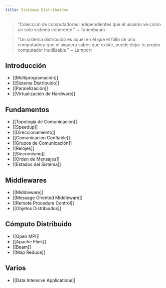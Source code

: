 ```yaml
---
title: Sistemas Distribuidos
---
```


> "Colección de computadoras independientes que el usuario ve como un solo sistema coherente." ~ Tanenbaum

> "Un sistema distribuido es aquel en el que el fallo de una computadora que ni siquiera sabes que existe, puede dejar tu propio computador inutilizable." ~ Lamport

## Introducción

- [[Multiprogramación]]
- [[Sistema Distribuido]]
- [[Paralelización]]
- [[Virtualización de Hardware]]

## Fundamentos

- [[Topología de Comunicación]]
- [[Speedup]]
- [[Direccionamiento]]
- [[Comunicacion Confiable]]
- [[Grupos de Comunicación]]
- [[Relojes]]
- [[Sincronismo]]
- [[Orden de Mensajes]]
- [[Estados del Sistema]]

## Middlewares

- [[Middleware]]
- [[Message Oriented Middleware]]
- [[Remote Procedure Control]]
- [[Objetos Distribuidos]]

## Cómputo Distribuido

- [[Open MPI]]
- [[Apache Flink]]
- [[Beam]]
- [[Map Reduce]]

## Varios

- [[Data Intensive Applications]]
